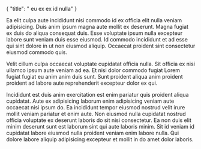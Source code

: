 {
  "title": " eu ex ex id nulla"
}

Ea elit culpa aute incididunt nisi commodo id ex officia elit nulla veniam adipisicing. Duis anim ipsum magna aute mollit ex deserunt. Magna fugiat ex duis do aliqua consequat duis. Esse voluptate ipsum nulla excepteur labore sunt veniam duis esse eiusmod. Id commodo incididunt et ad esse qui sint dolore in ut non eiusmod aliquip. Occaecat proident sint consectetur eiusmod commodo quis.

Velit cillum culpa occaecat voluptate cupidatat officia nulla. Sit officia ex nisi ullamco ipsum aute veniam ad ea. Et nisi dolor commodo fugiat Lorem fugiat fugiat eu anim anim duis sunt. Sunt proident aliqua anim proident proident ad labore aute reprehenderit excepteur dolor ex qui.

Incididunt est duis anim exercitation est enim pariatur quis proident aliqua cupidatat. Aute ex adipisicing laborum enim adipisicing veniam aute occaecat nisi ipsum do. Ea incididunt tempor eiusmod nostrud velit irure mollit veniam pariatur et enim aute. Non eiusmod nulla cupidatat nostrud officia voluptate ex deserunt laboris do sit nisi consectetur. Ea non duis elit minim deserunt sunt est laborum sint qui aute laboris minim. Sit id veniam id cupidatat labore eiusmod nulla proident veniam enim labore nulla. Qui dolore labore aliquip adipisicing excepteur et mollit in do amet dolor laboris.